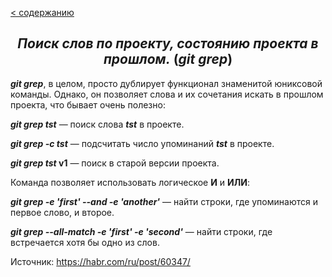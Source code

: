 [< содержанию](./readme.md)

## <center> *Поиск слов по проекту, состоянию проекта в прошлом.* (***git grep***) </center>

***git grep***, в целом, просто дублирует функционал знаменитой юниксовой
команды. Однако, он позволяет слова и их сочетания искать в прошлом проекта, что
бывает очень полезно:

***git grep tst*** — поиск слова ***tst*** в проекте.

***git grep -с tst*** — подсчитать число упоминаний ***tst*** в проекте.


***git grep tst* v1** — поиск в старой версии проекта.

Команда позволяет использовать логическое **И** и **ИЛИ**:

***git grep -e 'first' --and -e 'another'*** — найти строки, где упоминаются и первое слово, и второе.

***git grep --all-match -e 'first' -e 'second'*** — найти строки, где встречается хотя бы одно из слов.

Источник: https://habr.com/ru/post/60347/
